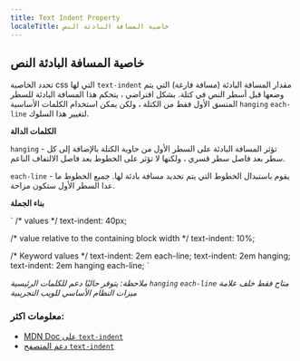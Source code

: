 ```yaml
---
title: Text Indent Property
localeTitle: خاصية المسافة البادئة النص
---
```

## خاصية المسافة البادئة النص

تحدد الخاصية css التي لها `text-indent` مقدار المسافة البادئة (مسافة فارغة) التي يتم وضعها قبل أسطر النص في كتلة. بشكل افتراضي ، يتحكم هذا المسافة البادئة للسطر المنسق الأول فقط من الكتلة ، ولكن يمكن استخدام الكلمات الأساسية `hanging` `each-line` لتغيير هذا السلوك.

**الكلمات الدالة**

`hanging` - تؤثر المسافة البادئة على السطر الأول من حاوية الكتلة بالإضافة إلى كل سطر بعد فاصل سطر قسري ، ولكنها لا تؤثر على الخطوط بعد فاصل الالتفاف الناعم.

`each-line` - يقوم باستبدال الخطوط التي يتم تحديد مسافة بادئة لها. جميع الخطوط ما عدا السطر الأول ستكون مزاحة.

**بناء الجملة**

 `  /* <length> values */ 
  text-indent: 40px; 
 
  /* <percentage> value relative to the containing block width */ 
  text-indent: 10%; 
 
  /* Keyword values */ 
  text-indent: 2em each-line; 
  text-indent: 2em hanging; 
  text-indent: 2em hanging each-line; 
` 

_ملاحظة: يتوفر حاليًا دعم للكلمات الرئيسية `hanging` `each-line` متاح فقط خلف علامة ميزات النظام الأساسي للويب التجريبية_

### معلومات اكثر:

*   [MDN Doc على `text-indent`](https://developer.mozilla.org/en-US/docs/Web/CSS/text-indent)
*   [دعم المتصفح `text-indent`](http://caniuse.com/#feat=css-text-indent)